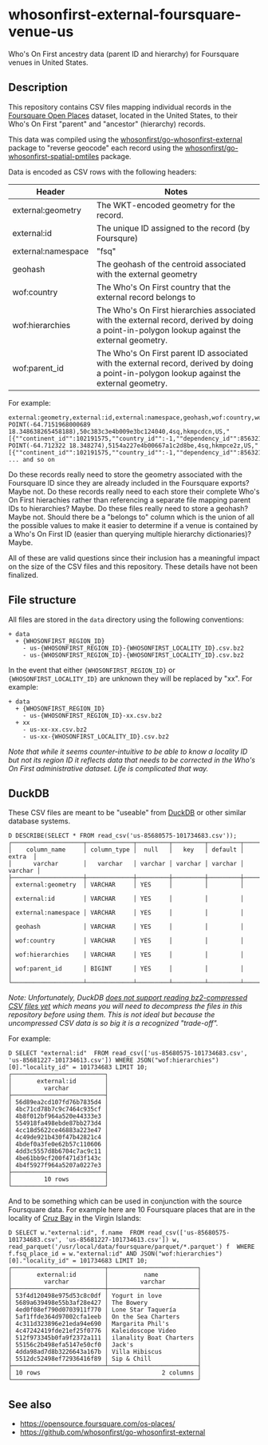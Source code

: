 # whosonfirst-external-foursquare-venue-us

Who's On First ancestry data (parent ID and hierarchy) for Foursquare venues in United States.

## Description

This repository contains CSV files mapping individual records in the [Foursquare Open Places](https://opensource.foursquare.com/os-places/) dataset, located in the United States, to their Who's On First "parent" and "ancestor" (hierarchy) records.

This data was compiled using the [whosonfirst/go-whosonfirst-external](https://github.com/whosonfirst/go-whosonfirst-external?tab=readme-ov-file#assign-ancestors) package to "reverse geocode" each record using the [whosonfirst/go-whosonfirst-spatial-pmtiles](https://github.com/whosonfirst/go-whosonfirst-spatial-pmtiles) package.

Data is encoded as CSV rows with the following headers:

| Header | Notes |
| --- | --- |
| external:geometry | The WKT-encoded geometry for the record. |
| external:id | The unique ID assigned to the record (by Foursqure) |
| external:namespace | "fsq" |
| geohash | The geohash of the centroid associated with the external geometry |
| wof:country | The Who's On First country that the external record belongs to |
| wof:hierarchies | The Who's On First hierarchies associated with the external record, derived by doing a point-in-polygon lookup against the external geometry. |
| wof:parent_id | The Who's On First parent ID associated with the external record, derived by doing a point-in-polygon lookup against the external geometry. |

For example:

```
external:geometry,external:id,external:namespace,geohash,wof:country,wof:hierarchies,wof:parent_id
POINT(-64.7151968000689 18.348638265458188),50c383c3e4b009e3bc124040,4sq,hkmpcdcn,US,"[{""continent_id"":102191575,""country_id"":-1,""dependency_id"":85632169,""empire_id"":136253057,""locality_id"":101734681,""region_id"":85680575}]",101734681
POINT(-64.712322 18.348274),5154a227e4b00667a1c2d8be,4sq,hkmpce2z,US,"[{""continent_id"":102191575,""country_id"":-1,""dependency_id"":85632169,""empire_id"":136253057,""locality_id"":101734681,""region_id"":85680575}]",101734681
... and so on
```

Do these records really need to store the geometry associated with the Foursquare ID since they are already included in the Foursquare exports? Maybe not. Do these records really need to each store their complete Who's On First hierachies rather than referencing a separate file mapping parent IDs to hierarchies? Maybe. Do these files really need to store a geohash? Maybe not. Should there be a "belongs to" column which is the union of all the possible values to make it easier to determine if a venue is contained by a Who's On First ID (easier than querying multiple hierarchy dictionaries)? Maybe.

All of these are valid questions since their inclusion has a meaningful impact on the size of the CSV files and this repository. These details have not been finalized.

## File structure

All files are stored in the `data` directory using the following conventions:

```
+ data
  + {WHOSONFIRST_REGION_ID}
    - us-{WHOSONFIRST_REGION_ID}-{WHOSONFIRST_LOCALITY_ID}.csv.bz2
    - us-{WHOSONFIRST_REGION_ID}-{WHOSONFIRST_LOCALITY_ID}.csv.bz2
```

In the event that either `{WHOSONFIRST_REGION_ID}` or `{WHOSONFIRST_LOCALITY_ID}` are unknown they will be replaced by "xx". For example:

```
+ data
  + {WHOSONFIRST_REGION_ID}
    - us-{WHOSONFIRST_REGION_ID}-xx.csv.bz2
  + xx
    - us-xx-xx.csv.bz2
    - us-xx-{WHOSONFIRST_LOCALITY_ID}.csv.bz2
```

_Note that while it seems counter-intuitive to be able to know a locality ID but not its region ID it reflects data that needs to be corrected in the Who's On First administrative dataset. Life is complicated that way._

## DuckDB

These CSV files are meant to be "useable" from [DuckDB](https://duckdb.org/docs/data/csv/overview.html) or other similar database systems.

```
D DESCRIBE(SELECT * FROM read_csv('us-85680575-101734683.csv'));
┌────────────────────┬─────────────┬─────────┬─────────┬─────────┬─────────┐
│    column_name     │ column_type │  null   │   key   │ default │  extra  │
│      varchar       │   varchar   │ varchar │ varchar │ varchar │ varchar │
├────────────────────┼─────────────┼─────────┼─────────┼─────────┼─────────┤
│ external:geometry  │ VARCHAR     │ YES     │         │         │         │
│ external:id        │ VARCHAR     │ YES     │         │         │         │
│ external:namespace │ VARCHAR     │ YES     │         │         │         │
│ geohash            │ VARCHAR     │ YES     │         │         │         │
│ wof:country        │ VARCHAR     │ YES     │         │         │         │
│ wof:hierarchies    │ VARCHAR     │ YES     │         │         │         │
│ wof:parent_id      │ BIGINT      │ YES     │         │         │         │
└────────────────────┴─────────────┴─────────┴─────────┴─────────┴─────────┘
```

_Note: Unfortunately, DuckDB [does not support reading bz2-compressed CSV files yet](https://github.com/duckdb/duckdb/discussions/12232) which means you will need to decompress the files in this repository before using them. This is not ideal but because the uncompressed CSV data is so big it is a recognized "trade-off"._

For example:

```
D SELECT "external:id"  FROM read_csv(['us-85680575-101734683.csv', 'us-85681227-101734613.csv']) WHERE JSON("wof:hierarchies")[0]."locality_id" = 101734683 LIMIT 10;
┌──────────────────────────┐
│       external:id        │
│         varchar          │
├──────────────────────────┤
│ 56d89ea2cd107fd76b7835d4 │
│ 4bc71cd78b7c9c7464c935cf │
│ 4b8f012bf964a520e44333e3 │
│ 554918fa498ebde87bb273d4 │
│ 4cc18d5622ce46883a223e47 │
│ 4c49de921b430f47b42821c4 │
│ 4bdef0a3fe0e62b57c110606 │
│ 4dd3c5557d8b6704c7ac9c11 │
│ 4be61bb9cf200f471d3f143c │
│ 4b4f5927f964a5207a0227e3 │
├──────────────────────────┤
│         10 rows          │
└──────────────────────────┘
```

And to be something which can be used in conjunction with the source Foursquare data. For example here are 10 Foursquare places that are in the locality of [Cruz Bay](https://spelunker.whosonfirst.org/id/101734683) in the Virgin Islands:

```
D SELECT w."external:id", f.name  FROM read_csv(['us-85680575-101734683.csv', 'us-85681227-101734613.csv']) w, read_parquet('/usr/local/data/foursquare/parquet/*.parquet') f  WHERE f.fsq_place_id = w."external:id" AND JSON("wof:hierarchies")[0]."locality_id" = 101734683 LIMIT 10;
┌──────────────────────────┬─────────────────────────┐
│       external:id        │          name           │
│         varchar          │         varchar         │
├──────────────────────────┼─────────────────────────┤
│ 53f4d120498e975d53c8c0df │ Yogurt in love          │
│ 5689a639498e55b3af28e427 │ The Bowery              │
│ 4ed0f08ef790d0703911f770 │ Lone Star Taquería      │
│ 5af1ffde364d97002cfa1eeb │ On the Sea Charters     │
│ 4c311d323896e21eda94e690 │ Margarita Phil's        │
│ 4c47242419fde21ef25f0776 │ Kaleidoscope Video      │
│ 512f973345b0fa9f2372a111 │ ilanality Boat Charters │
│ 55156c2b498efa5147e50cf0 │ Jack's                  │
│ 4dda98ad7d8b3226643a167b │ Villa Hibiscus          │
│ 5512dc52498ef72936416f89 │ Sip & Chill             │
├──────────────────────────┴─────────────────────────┤
│ 10 rows                                  2 columns │
└────────────────────────────────────────────────────┘
```

## See also

* https://opensource.foursquare.com/os-places/
* https://github.com/whosonfirst/go-whosonfirst-external